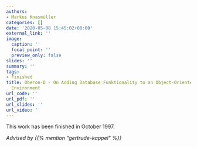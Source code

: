 ```yaml
---
authors:
- Markus Knasmüller
categories: []
date: '2020-05-08 15:45:02+00:00'
external_link: ''
image:
  caption: ''
  focal_point: ''
  preview_only: false
slides: ''
summary: ''
tags:
- Finished
title: Oberon-D - On Adding Database Funktionality to an Object-Oriented Development
  Environment
url_code: ''
url_pdf: ''
url_slides: ''
url_video: ''
---
```


This work has been finished in October 1997.

*Advised by {{% mention "gertrude-kappel" %}}*